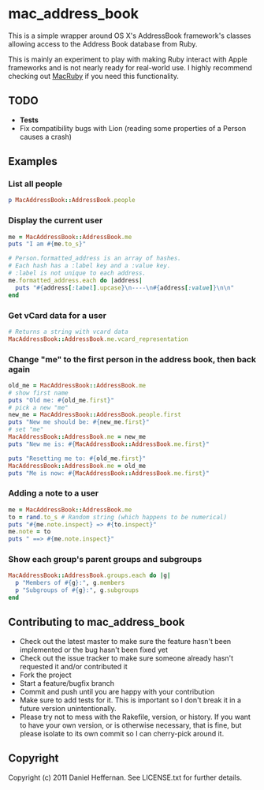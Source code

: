mac_address_book
================

This is a simple wrapper around OS X's AddressBook framework's classes allowing access to the Address Book database from Ruby.

This is mainly an experiment to play with making Ruby interact with Apple frameworks and is not nearly ready for real-world use. I highly recommend checking out [MacRuby](http://www.macruby.org/) if you need this functionality.

TODO
----
* **Tests**
* Fix compatibility bugs with Lion (reading some properties of a Person causes a crash)

Examples
--------

### List all people

```ruby
p MacAddressBook::AddressBook.people
```

### Display the current user

```ruby
me = MacAddressBook::AddressBook.me
puts "I am #{me.to_s}"

# Person.formatted_address is an array of hashes.
# Each hash has a :label key and a :value key.
# :label is not unique to each address.
me.formatted_address.each do |address|
  puts "#{address[:label].upcase}\n----\n#{address[:value]}\n\n"
end
```

### Get vCard data for a user

```ruby
# Returns a string with vcard data
MacAddressBook::AddressBook.me.vcard_representation
```

### Change "me" to the first person in the address book, then back again

```ruby
old_me = MacAddressBook::AddressBook.me
# show first name
puts "Old me: #{old_me.first}"
# pick a new "me"
new_me = MacAddressBook::AddressBook.people.first
puts "New me should be: #{new_me.first}"
# set "me"
MacAddressBook::AddressBook.me = new_me
puts "New me is: #{MacAddressBook::AddressBook.me.first}"

puts "Resetting me to: #{old_me.first}"
MacAddressBook::AddressBook.me = old_me
puts "Me is now: #{MacAddressBook::AddressBook.me.first}"
```

### Adding a note to a user

```ruby
me = MacAddressBook::AddressBook.me
to = rand.to_s # Random string (which happens to be numerical)
puts "#{me.note.inspect} => #{to.inspect}"
me.note = to
puts " ==> #{me.note.inspect}"
```

### Show each group's parent groups and subgroups
```ruby
MacAddressBook::AddressBook.groups.each do |g|
  p "Members of #{g}:", g.members
  p "Subgroups of #{g}:", g.subgroups
end
```

Contributing to mac_address_book
-------------------------------- 
* Check out the latest master to make sure the feature hasn't been implemented or the bug hasn't been fixed yet
* Check out the issue tracker to make sure someone already hasn't requested it and/or contributed it
* Fork the project
* Start a feature/bugfix branch
* Commit and push until you are happy with your contribution
* Make sure to add tests for it. This is important so I don't break it in a future version unintentionally.
* Please try not to mess with the Rakefile, version, or history. If you want to have your own version, or is otherwise necessary, that is fine, but please isolate to its own commit so I can cherry-pick around it.

Copyright
---------
Copyright (c) 2011 Daniel Heffernan. See LICENSE.txt for
further details.

